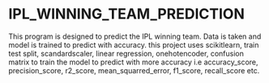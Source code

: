 # IPL_WINNING_TEAM_PREDICTION
This program is designed to predict the IPL winning team. Data is taken and model is trained to predict with accuracy.
this project uses scikitlearn, train test split, scandardscaler, linear regression, onehotencoder, confusion matrix to train the model to predict with more accuracy i.e accuracy_score, precision_score, r2_score, mean_squarred_error, f1_score, recall_score etc.
